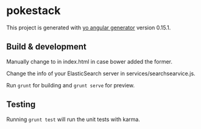# pokestack

This project is generated with [yo angular generator](https://github.com/yeoman/generator-angular)
version 0.15.1.

## Build & development

Manually change <script src="bower_components/elasticsearch/elasticsearch.js"></script> to <script src="bower_components/elasticsearch/elasticsearch.angular.js"></script> in index.html in case bower added the former.

Change the info of your ElasticSearch server in services/searchsearvice.js.

Run `grunt` for building and `grunt serve` for preview.

## Testing

Running `grunt test` will run the unit tests with karma.

